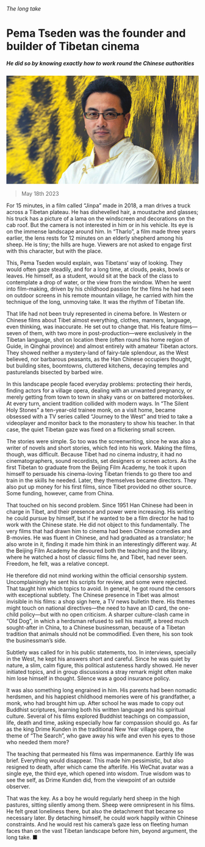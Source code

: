 ###### The long take

# Pema Tseden was the founder and builder of Tibetan cinema 

##### He did so by knowing exactly how to work round the Chinese authorities 

![image](images/20230520_OBP001.jpg) 

> May 18th 2023 

For 15 minutes, in a film called “Jinpa” made in 2018, a man drives a truck across a Tibetan plateau. He has dishevelled hair, a moustache and glasses; his truck has a picture of a lama on the windscreen and decorations on the cab roof. But the camera is not interested in him or in his vehicle. Its eye is on the immense landscape around him. In “Tharlo”, a film made three years earlier, the lens rests for 12 minutes on an elderly shepherd among his sheep. He is tiny; the hills are huge. Viewers are not asked to engage first with this character, but with the place. 

This, Pema Tseden would explain, was Tibetans’ way of looking. They would often gaze steadily, and for a long time, at clouds, peaks, bowls or leaves. He himself, as a student, would sit at the back of the class to contemplate a drop of water, or the view from the window. When he went into film-making, driven by his childhood passion for the films he had seen on outdoor screens in his remote mountain village, he carried with him the technique of the long, unmoving take. It was the rhythm of Tibetan life. 

That life had not been truly represented in cinema before. In Western or Chinese films about Tibet almost everything, clothes, manners, language, even thinking, was inaccurate. He set out to change that. His feature films—seven of them, with two more in post-production—were exclusively in the Tibetan language, shot on location there (often round his home region of Guide, in Qinghai province) and almost entirely with amateur Tibetan actors. They showed neither a mystery-land of fairy-tale splendour, as the West believed, nor barbarous peasants, as the Han Chinese occupiers thought, but building sites, boomtowns, cluttered kitchens, decaying temples and pasturelands bisected by barbed wire.

In this landscape people faced everyday problems: protecting their herds, finding actors for a village opera, dealing with an unwanted pregnancy, or merely getting from town to town in shaky vans or on battered motorbikes. At every turn, ancient tradition collided with modern ways. In “The Silent Holy Stones” a ten-year-old trainee monk, on a visit home, became obsessed with a TV series called “Journey to the West” and tried to take a videoplayer and monitor back to the monastery to show his teacher. In that case, the quiet Tibetan gaze was fixed on a flickering small screen. 

The stories were simple. So too was the screenwriting, since he was also a writer of novels and short stories, which fed into his work. Making the films, though, was difficult. Because Tibet had no cinema industry, it had no cinematographers, sound recordists, set designers or screen actors. As the first Tibetan to graduate from the Beijing Film Academy, he took it upon himself to persuade his cinema-loving Tibetan friends to go there too and train in the skills he needed. Later, they themselves became directors. They also put up money for his first films, since Tibet provided no other source. Some funding, however, came from China. 

That touched on his second problem. Since 1951 Han Chinese had been in charge in Tibet, and their presence and power were increasing. His writing he could pursue by himself, but if he wanted to be a film director he had to work with the Chinese state. He did not object to this fundamentally. The very films that had drawn him to cinema had been Chinese comedies and B-movies. He was fluent in Chinese, and had graduated as a translator; he also wrote in it, finding it made him think in an interestingly different way. At the Beijing Film Academy he devoured both the teaching and the library, where he watched a host of classic films he, and Tibet, had never seen. Freedom, he felt, was a relative concept. 

He therefore did not mind working within the official censorship system. Uncomplainingly he sent his scripts for review, and some were rejected. That taught him which topics to avoid. In general, he got round the censors with exceptional subtlety. The Chinese presence in Tibet was almost invisible in his films: a shop sign here, a TV news bulletin there. His themes might touch on national directives—the need to have an ID card, the one-child policy—but with no open criticism. A sharper culture-clash came in “Old Dog”, in which a herdsman refused to sell his mastiff, a breed much sought-after in China, to a Chinese businessman, because of a Tibetan tradition that animals should not be commodified. Even there, his son took the businessman’s side. 

Subtlety was called for in his public statements, too. In interviews, specially in the West, he kept his answers short and careful. Since he was quiet by nature, a slim, calm figure, this political astuteness hardly showed. He never initiated topics, and in group discussions a stray remark might often make him lose himself in thought. Silence was a good insurance policy.

It was also something long engrained in him. His parents had been nomadic herdsmen, and his happiest childhood memories were of his grandfather, a monk, who had brought him up. After school he was made to copy out Buddhist scriptures, learning both his written language and his spiritual culture. Several of his films explored Buddhist teachings on compassion, life, death and time, asking especially how far compassion should go. As far as the king Drime Kunden in the traditional New Year village opera, the theme of “The Search”, who gave away his wife and even his eyes to those who needed them more?

The teaching that permeated his films was impermanence. Earthly life was brief. Everything would disappear. This made him pessimistic, but also resigned to death, after which came the afterlife. His WeChat avatar was a single eye, the third eye, which opened into wisdom. True wisdom was to see the self, as Drime Kunden did, from the viewpoint of an outside observer.

That was the key. As a boy he would regularly herd sheep in the high pastures, sitting silently among them. Sheep were omnipresent in his films. He felt great loneliness there, but also the detachment that became so necessary later. By detaching himself, he could work happily within Chinese constraints. And he would rest his camera’s gaze less on fleeting human faces than on the vast Tibetan landscape before him, beyond argument, the long take. ■

